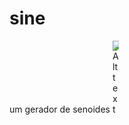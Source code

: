 # sine
um gerador de senoides 
<img
  src="/files/icon.ico"
  alt="Alt text"
  title="Optional title"
  style="display: inline-block; margin: 0 auto; max-width: 10px">
